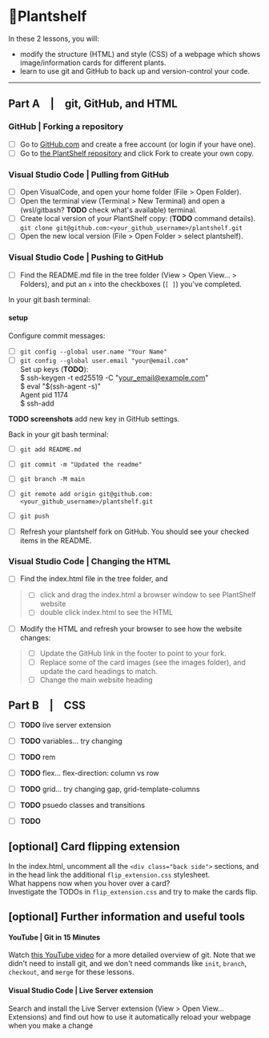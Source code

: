 # 🌿Plantshelf  
In these 2 lessons, you will:  
* modify the structure (HTML) and style (CSS) of a webpage which shows image/information cards for different plants.  
* learn to use git and GitHub to back up and version-control your code.  

____
## **Part A** | git, GitHub, and HTML
### GitHub | Forking a repository
- [ ] Go to [GitHub.com](https://github.com/signup) and create a free account (or login if your have one).  
- [ ] Go to [the PlantShelf repository](https://github.com/S-Mangan/plantshelf) and click Fork to create your own copy.

### Visual Studio Code | Pulling from GitHub  
- [ ] Open VisualCode, and open your home folder (File > Open Folder).  
- [ ] Open the terminal view (Terminal > New Terminal) and open a (wsl/gitbash? **TODO** check what's available) terminal.  
- [ ] Create local version of your PlantShelf copy: (**TODO** command details). 
    `git clone git@github.com:<your_github_username>/plantshelf.git `   
- [ ] Open the new local version (File > Open Folder > select plantshelf).

### Visual Studio Code | Pushing to GitHub  
- [ ] Find the README.md file in the tree folder (View > Open View... > Folders), and put an `x` into the checkboxes (`[ ]`) you've completed.

In your git bash terminal:  
#### setup  
Configure commit messages:  
- [ ] `git config --global user.name "Your Name"`  
- [ ] `git config --global user.email "your@email.com"`  
Set up keys (**TODO**):  
    $ ssh-keygen -t ed25519 -C "your_email@example.com"  
    $ eval "$(ssh-agent -s)"  
    Agent pid 1174  
    $ ssh-add  

**TODO screenshots** add new key in GitHub settings.  

Back in your git bash terminal:  
- [ ] `git add README.md`  
- [ ] `git commit -m "Updated the readme"`  
- [ ] `git branch -M main  `  
- [ ] `git remote add origin git@github.com:<your_github_username>/plantshelf.git`  
- [ ] `git push`  

- [ ] Refresh your plantshelf fork on GitHub. You should see your checked items in the README.

### Visual Studio Code | Changing the HTML  
- [ ] Find the index.html file in the tree folder, and  
> - [ ] click and drag the index.html a browser window to see PlantShelf website  
> - [ ] double click index.html to see the HTML  

- [ ] Modify the HTML and refresh your browser to see how the website changes:  
> - [ ] Update the GitHub link in the footer to point to your fork.  
> - [ ] Replace some of the card images (see the images folder), and update the card headings to match.  
> - [ ] Change the main website heading  

## **Part B** | CSS
- [ ] **TODO** live server extension  
- [ ] **TODO** variables... try changing  
- [ ] **TODO** rem  
- [ ] **TODO** flex... flex-direction: column vs row    
- [ ] **TODO** grid... try changing gap,  grid-template-columns  
- [ ] **TODO** psuedo classes and transitions  
- [ ] **TODO** 


## [optional] Card flipping extension
In the index.html, uncomment all the `<div class="back side">` sections, and in the head link the additional `flip_extension.css` stylesheet.  
What happens now when you hover over a card?  
Investigate the TODOs in `flip_extension.css` and try to make the cards flip.


## [optional] Further information and useful tools
#### YouTube | Git in 15 Minutes
Watch [this YouTube video](https://github.com/signup) for a more detailed overview of git. Note that we didn't need to install git, and we don't need commands like `init`, `branch`, `checkout`, and `merge` for these lessons.  


#### Visual Studio Code | Live Server extension
Search and install the Live Server extension (View > Open View... Extensions) and find out how to use it automatically reload your webpage when you make a change